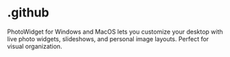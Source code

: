 # .github
PhotoWidget for Windows and MacOS lets you customize your desktop with live photo widgets, slideshows, and personal image layouts. Perfect for visual organization.
